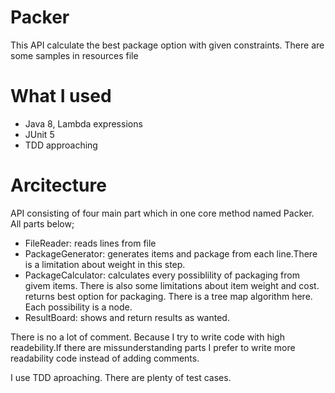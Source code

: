 # Packer
This API calculate the best package option with given constraints. There are some samples in resources file 

# What I used
- Java 8, Lambda expressions
- JUnit 5
- TDD approaching

# Arcitecture
API consisting of four main part which in one core method named Packer. All parts below;
- FileReader: reads lines from file
- PackageGenerator: generates items and package from each line.There is a limitation about weight in this step.
- PackageCalculator: calculates every possiblility of packaging from givem items. There is also some limitations about item weight and cost.
returns best option for packaging. There is a tree map algorithm here. Each possibility is a node.
- ResultBoard: shows and return results as wanted.

There is no a lot of comment. Because I try to write code with high readebility.If there are missunderstanding parts I prefer 
to write more readability code instead of adding comments.

I use TDD aproaching. There are plenty of test cases.
